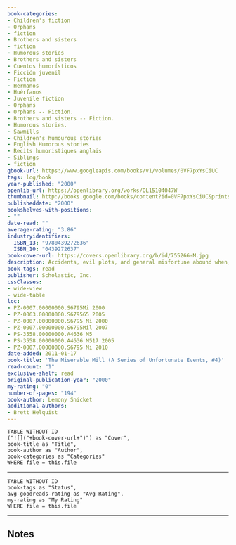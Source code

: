 ```yaml
---
book-categories:
- Children's fiction
- Orphans
- fiction
- Brothers and sisters
- fiction
- Humorous stories
- Brothers and sisters
- Cuentos humorísticos
- Ficción juvenil
- Fiction
- Hermanos
- Huérfanos
- Juvenile fiction
- Orphans
- Orphans -- Fiction.
- Brothers and sisters -- Fiction.
- Humorous stories.
- Sawmills
- Children's humourous stories
- English Humorous stories
- Recits humoristiques anglais
- Siblings
- fiction
gbook-url: https://www.googleapis.com/books/v1/volumes/0VF7pxYsCiUC
tags: log/book
year-published: "2000"
openlib-url: https://openlibrary.org/works/OL15104047W
thumbnail: http://books.google.com/books/content?id=0VF7pxYsCiUC&printsec=frontcover&img=1&zoom=1&source=gbs_api
publisheddate: "2000"
bookshelves-with-positions:
- ""
date-read: ""
average-rating: "3.86"
industryidentifiers:
  ISBN_13: "9780439272636"
  ISBN_10: "0439272637"
book-cover-url: https://covers.openlibrary.org/b/id/755266-M.jpg
description: Accidents, evil plots, and general misfortune abound when, in their continuing search for a home, the Baudelaire orphans are sent to live and work in a sinister lumber mill.
book-tags: read
publisher: Scholastic, Inc.
cssClasses:
- wide-view
- wide-table
lcc:
- PZ-0007.00000000.S6795Mi 2000
- PZ-0063.00000000.S679565 2005
- PZ-0007.00000000.S6795 Mi 2000
- PZ-0007.00000000.S6795Mil 2007
- PS-3558.00000000.A4636 M5
- PS-3558.00000000.A4636 M517 2005
- PZ-0007.00000000.S6795 Mi 2010
date-added: 2011-01-17
book-title: 'The Miserable Mill (A Series of Unfortunate Events, #4)'
read-count: "1"
exclusive-shelf: read
original-publication-year: "2000"
my-rating: "0"
number-of-pages: "194"
book-author: Lemony Snicket
additional-authors:
- Brett Helquist
---
```


```dataview
TABLE WITHOUT ID
("![]("+book-cover-url+")") as "Cover",
book-title as "Title",
book-author as "Author",
book-categories as "Categories"
WHERE file = this.file
```
---
```dataview
TABLE WITHOUT ID
book-tags as "Status",
avg-goodreads-rating as "Avg Rating",
my-rating as "My Rating"
WHERE file = this.file
```
---
## Notes


